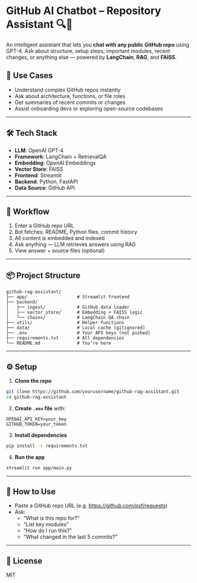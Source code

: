 # GitHub AI Chatbot – Repository Assistant 🔍🤖

An intelligent assistant that lets you **chat with any public GitHub repo** using GPT-4. Ask about structure, setup steps, important modules, recent changes, or anything else — powered by **LangChain**, **RAG**, and **FAISS**.

## 🚀 Use Cases
- Understand complex GitHub repos instantly
- Ask about architecture, functions, or file roles
- Get summaries of recent commits or changes
- Assist onboarding devs or exploring open-source codebases

---


## 🛠 Tech Stack
- **LLM**: OpenAI GPT-4
- **Framework**: LangChain + RetrievalQA
- **Embedding**: OpenAI Embeddings
- **Vector Store**: FAISS
- **Frontend**: Streamlit
- **Backend**: Python, FastAPI
- **Data Source**: GitHub API

---

## 🧠 Workflow

1. Enter a GitHub repo URL  
2. Bot fetches: README, Python files, commit history  
3. All content is embedded and indexed  
4. Ask anything — LLM retrieves answers using RAG  
5. View answer + source files (optional)

---

## 📦 Project Structure
```
github-rag-assistant/
├── app/                   # Streamlit frontend
├── backend/
│   ├── ingest/            # GitHub data loader
│   ├── vector_store/      # Embedding + FAISS logic
│   └── chains/            # LangChain QA chain
├── utils/                 # Helper functions
├── data/                  # Local cache (gitignored)
├── .env                   # Your API keys (not pushed)
├── requirements.txt       # All dependencies
└── README.md              # You’re here
```

---

## ⚙️ Setup

1. **Clone the repo**
```bash
git clone https://github.com/yourusername/github-rag-assistant.git
cd github-rag-assistant
```

2. **Create `.env` file** with:
```
OPENAI_API_KEY=your_key
GITHUB_TOKEN=your_token
```

3. **Install dependencies**
```bash
pip install -r requirements.txt
```

4. **Run the app**
```bash
streamlit run app/main.py
```

---

## 🙋 How to Use
- Paste a GitHub repo URL (e.g. https://github.com/psf/requests)
- Ask:  
  - “What is this repo for?”  
  - “List key modules”  
  - “How do I run this?”  
  - “What changed in the last 5 commits?”  

---

## 📄 License

MIT
